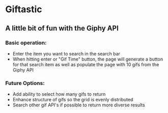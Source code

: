 # Giftastic

## A little bit of fun with the Giphy API

### Basic operation:
- Enter the item you want to search in the search bar
- When hitting enter or "Gif Time" button, the page will generate a button for that search item as well as populate the page with 10 gifs from the Giphy API

### Future Options:
- Add ability to select how many gifs to return
- Enhance structure of gifs so the grid is evenly distributed
- Search other gif API's if possible to return more diverse results
